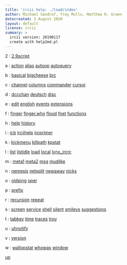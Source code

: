 ```yaml
---
title: 'ircii help: ./load/index'
author: Michael Sandrof, Troy Rollo, Matthew R. Green
datecreated: 3 August 2020
layout: default
license: ircii
summary: >
  ircii version: 20190117
  create with help2md.pl
---
```



2
:  [2.9script](2Full_stop9script.html) 

a
:  [action](action.html) [alias](alias.html) [autoop](autoop.html) [autoquery](autoquery.html) 

b
:  [basical](basical.html) [bigcheese](bigcheese.html) [brc](brc.html) 

c
:  [channel](channel.html) [columns](columns.html) [commander](commander.html) [cursor](cursor.html) 

d
:  [dccchan](dccchan.html) [deutsch](deutsch.html) [disc](disc.html) 

e
:  [edit](edit.html) [english](english.html) [events](events.html) [extensions](extensions.html) 

f
:  [finger](finger.html) [finger.who](fingerFull_stopwho.html) [flood](flood.html) [fnet](fnet.html) [functions](functions.html) 

h
:  [help](help.html) [history](history.html) 

i
:  [icb](icb.html) [irciihelp](irciihelp.html) [ircprimer](ircprimer.html) 

k
:  [kickmenu](kickmenu.html) [killpath](killpath.html) [kpstat](kpstat.html) 

l
:  [list](list.html) [listidle](listidle.html) [load](load.html) [local](local.html) [lynx_ircrc](lynx_ircrc.html) 

m
:  [meta1](meta1.html) [meta2](meta2.html) [msg](msg.html) [mudlike](mudlike.html) 

n
:  [nemesis](nemesis.html) [netsplit](netsplit.html) [newaway](newaway.html) [nicks](nicks.html) 

o
:  [oldping](oldping.html) [oper](oper.html) 

p
:  [prefix](prefix.html) 

r
:  [recursion](recursion.html) [repeat](repeat.html) 

s
:  [screen](screen.html) [service](service.html) [shell](shell.html) [silent](silent.html) [smileys](smileys.html) [suggestions](suggestions.html) 

t
:  [tabkey](tabkey.html) [time](time.html) [traces](traces.html) [troy](troy.html) 

u
:  [uhnotify](uhnotify.html) 

v
:  [version](version.html) 

w
:  [wallopstat](wallopstat.html) [whowas](whowas.html) [window](window.html) 

[up](..)
